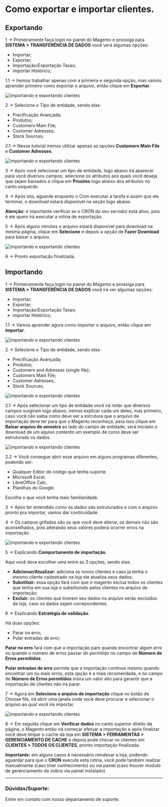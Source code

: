# Como exportar e importar clientes.

## Exportando
1 -> Primeiramente faça login no painel do Magento e prossiga para **SISTEMA > TRANSFERÊNCIA DE DADOS** você verá algumas opções:

- Importar;
- Exportar;
- Importação/Exportação Taxas;
- importar Histórico;

1.1 -> Iremos trabalhar apenas com a primeira e segunda opção, mas vamos aprender primeiro como exportar o arquivo, então clique em **Exportar**.

![importando e exportando clientes](https://github.com/Oficina-do-Dev/Tutoriais/blob/main/Magento_2/051%20-%20Como%20exportar%20e%20importar%20clientes/images/image1.png)

2 -> Selecione o Tipo de entidade, sendo elas:

- Precificação Avançada;
- Produtos;
- Customers Main File;
- Customer Adresses;
- Stock Sources;

2.1 -> Nesse tutorial iremos utilizar apenas as opções **Customers Main File** e **Customer Adresses**.

![importando e exportando clientes](https://github.com/Oficina-do-Dev/Tutoriais/blob/main/Magento_2/051%20-%20Como%20exportar%20e%20importar%20clientes/images/image2.png)

3 -> Após você selecionar um tipo de entidade, logo abaixo irá aparecer para você diversos campos, selecione os atributos aos quais você deseja que sejam baixados e clique em **Proximo** logo abaixo dos atributos no canto esquerdo.

4 -> Após isto, aguarde enquanto o Cron executar a tarefa e assim que ele terminar, o download estará disponivel na seção logo abaixo.

**Atenção:** é importante verificar se o CRON do seu servidor está ativo, pois é ele quem irá executar a rotina de exportação.

5 -> Após alguns minutos o arquivo estará disponivel para download na mesma página, clique em **Selecione** e depois a opção de **Fazer Download** para baixar o arquivo.

![importando e exportando clientes](https://github.com/Oficina-do-Dev/Tutoriais/blob/main/Magento_2/051%20-%20Como%20exportar%20e%20importar%20clientes/images/image7.png)

6 -> Pronto exportação finalizada.

## Importando

1 -> Primeiramente faça login no painel do Magento e prossiga para **SISTEMA > TRANSFERÊNCIA DE DADOS** você irá ver algumas opções:

- Importar;
- Exportar;
- Importação/Exportação Taxas;
- importar Histórico;

1.1 -> Vamos aprender agora como importar o arquivo, então clique em **importar**.

![importando e exportando clientes](https://github.com/Oficina-do-Dev/Tutoriais/blob/main/Magento_2/051%20-%20Como%20exportar%20e%20importar%20clientes/images/image1.png)

2 -> Selecione o Tipo de entidade, sendo elas:

- Precificação Avançada;
- Produtos;
- Customers and Adresses (single file);
- Customers Main File;
- Customer Adresses;
- Stock Sources;

![importando e exportando clientes](https://github.com/Oficina-do-Dev/Tutoriais/blob/main/Magento_2/051%20-%20Como%20exportar%20e%20importar%20clientes/images/image3.png)

2.1 -> Após selecionar um tipo de entidade você irá notar que diversos campos surgiram logo abaixo, iremos explicar cada um deles, mas primeiro, caso você não saiba como deve ser a estrutura que o arquivo de importação deve ter para que o Magento reconheça, para isso clique em **Baixar arquivo de amostra** ao lado do campo de entidade, será iniciado o download de um aquivo contento um exemplo de como deve ser estruturado os dados.

![importando e exportando clientes](https://github.com/Oficina-do-Dev/Tutoriais/blob/main/Magento_2/051%20-%20Como%20exportar%20e%20importar%20clientes/images/image4.png)

2.2 -> Você consegue abrir esse arquivo em alguns programas diferentes, podendo ser:

- Qualquer Editor de código que tenha suporte.
- Microsoft Excel.
- LibreOffice Calc.
- Planilhas do Google.

Escolha o que você tenha mais familiaridade.

3 -> Após ter entendido como os dados são estruturados e com o arquivo pronto pra importar, vamos dar continuidade.

4 -> Os campos grifados são os que você deve alterar, os demais não são aconselhados, pois alterando seus valores poderá ocorrer erros na importação.

![importando e exportando clientes](https://github.com/Oficina-do-Dev/Tutoriais/blob/main/Magento_2/051%20-%20Como%20exportar%20e%20importar%20clientes/images/image5.png)

5 -> Explicando **Comportamento de importação**.

Aqui você deve escolher uma entre as 3 opções, sendo elas:

- **Adicionar/Atualizar:** adiciona os novos clientes e caso ja tenha o mesmo cliente cadastrado na loja ele atualiza seus dados;
- **Substituir:** essa opção fará com que o magento exclua todos os clientes que tenha em sua loja e substituindo pelos clientes no arquivo de importação;
- **Excluir:** os clientes que tiverem seu dados no arquivo serão excluidos da loja, caso os dados sejam correpondentes.

6 -> Explicando **Estratégia de validação**.

Há duas opções:

- Parar no erro;
- Pular entradas de erro;

**Parar no erro** fará com que a importação pare quando encontrar algum erro ou quando o numero de erros passar do permitido no campo de **Número de Erros permitidos**.

**Pular entradas de erro** permite que a importação continue mesmo quando encontrar um ou mais erros, esta opção é a mais recomendada, e no campo de **Número de Erros permitidos** insira um valor alto para garantir que a importação de clientes não irá parar.

7 -> Agora em **Selecione o arquivo de importação** clique no botão de Choose file, irá abrir uma janela onde você deve procurar e selecionar o arquivo ao qual você irá importar.

![importando e exportando clientes](https://github.com/Oficina-do-Dev/Tutoriais/blob/main/Magento_2/051%20-%20Como%20exportar%20e%20importar%20clientes/images/image5.png)

8 -> Em seguida clique em **Verificar dados** no canto superior direito da página, o Magento então irá começar efetuar a importação e após finalizar você deve limpar o cache da loja em **SISTEMA > FERRAMENTAS > GERENCIAMENTO DE CACHE** e depois pode checar os clientes em **CLIENTES > TODOS OS CLIENTES**, pronto importação finalizada.

**Importante:** em alguns casos é necessário reindexar a loja, podendo aguardar para que o **CRON** execute esta rotina, você pode também realizar manualmente (caso tiver conhecimento) ou via painel (caso houver modulo de gerenciamento de indice via painel instalado)

<hr>

### Dùvidas/Suporte: 
Entre em contato com nosso departamento de suporte.
